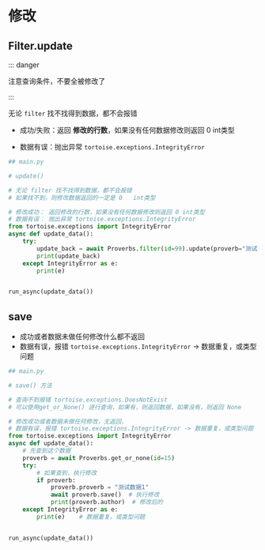 # 修改

## Filter.update

::: danger

注意查询条件，不要全被修改了

:::

无论 `filter` 找不找得到数据，都不会报错

- 成功/失败：返回 **修改的行数**，如果没有任何数据修改则返回 0 int类型

- 数据有误：抛出异常 `tortoise.exceptions.IntegrityError`

```python
## main.py

# update()

# 无论 filter 找不找得到数据，都不会报错
# 如果找不到，则修改数据返回的一定是 0	int类型

# 修改成功： 返回修改的行数，如果没有任何数据修改则返回 0 int类型
# 数据有误： 抛出异常 tortoise.exceptions.IntegrityError
from tortoise.exceptions import IntegrityError
async def update_data():
    try:
        update_back = await Proverbs.filter(id=99).update(proverb="测试数据2")
        print(update_back)
    except IntegrityError as e:
        print(e)


run_async(update_data())
```

## save

- 成功或者数据未做任何修改什么都不返回
- 数据有误，报错 `tortoise.exceptions.IntegrityError` -> 数据重复，或类型问题

```python
## main.py

# save() 方法

# 查询不到报错 tortoise.exceptions.DoesNotExist
# 可以使用get_or_None() 进行查询，如果有，则返回数据，如果没有，则返回 None

# 修改成功或者数据未做任何修改，无返回，
# 数据有误，报错 tortoise.exceptions.IntegrityError -> 数据重复，或类型问题
from tortoise.exceptions import IntegrityError
async def update_data():
    # 先查到这个数据
    proverb = await Proverbs.get_or_none(id=15)
    try:
        # 如果查到，执行修改
        if proverb:
            proverb.proverb = "测试数据1"
            await proverb.save()  # 执行修改
            print(proverb.author)  # 修改后的
    except IntegrityError as e:
        print(e)	# 数据重复，或类型问题


run_async(update_data())
```



# 
